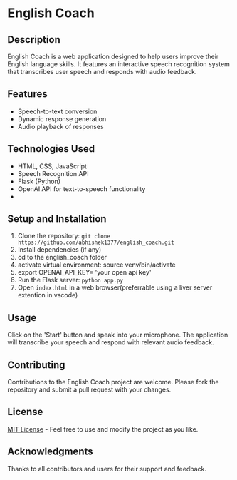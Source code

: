 # English Coach

## Description
English Coach is a web application designed to help users improve their English language skills. It features an interactive speech recognition system that transcribes user speech and responds with audio feedback.

## Features
- Speech-to-text conversion
- Dynamic response generation
- Audio playback of responses

## Technologies Used
- HTML, CSS, JavaScript
- Speech Recognition API
- Flask (Python)
- OpenAI API for text-to-speech functionality
- 

## Setup and Installation
1. Clone the repository: `git clone https://github.com/abhishek1377/english_coach.git`
2. Install dependencies (if any)
3. cd to the english_coach folder
4. activate virtual environment: source venv/bin/activate
5. export OPENAI_API_KEY= 'your open api key'
6. Run the Flask server: `python app.py`
7. Open `index.html` in a web browser(preferrable using a liver server extention in vscode)

## Usage
Click on the 'Start' button and speak into your microphone. The application will transcribe your speech and respond with relevant audio feedback.

## Contributing
Contributions to the English Coach project are welcome. Please fork the repository and submit a pull request with your changes.

## License
[MIT License](LICENSE) - Feel free to use and modify the project as you like.

## Acknowledgments
Thanks to all contributors and users for their support and feedback.
